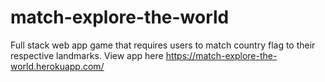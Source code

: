# match-explore-the-world
Full stack web app game that requires users to match country flag to their respective landmarks.
View app here https://match-explore-the-world.herokuapp.com/
